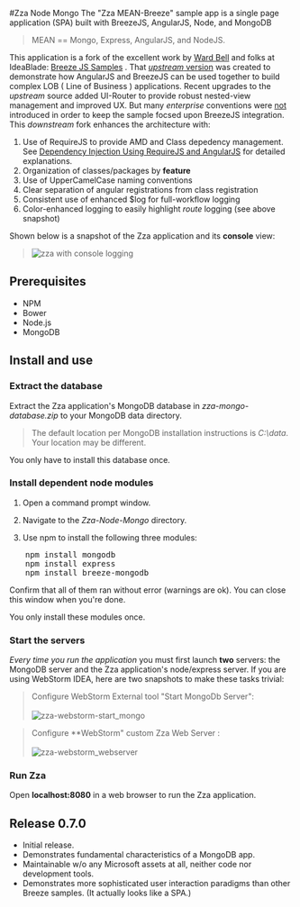 #Zza Node Mongo
The "Zza MEAN-Breeze" sample app is a single page application (SPA) built with BreezeJS, AngularJS, Node, and MongoDB 
> MEAN == Mongo, Express, AngularJS, and NodeJS.

This application is a fork of the excellent work by [Ward Bell](https://github.com/wardbell) and folks at IdeaBlade: [Breeze JS Samples](https://github.com/Breeze/breeze.js.samples) . That [*upstream* version](https://github.com/Breeze/breeze.js.samples/tree/master/node/zza-node-mongo) was created to demonstrate how AngularJS and BreezeJS can be used together to build complex LOB ( Line of Business ) applications. Recent upgrades to the *upstream* source added UI-Router to provide robust nested-view management and improved UX.  But many *enterprise* conventions were <u>not</u> introduced in order to keep the sample focsed upon BreezeJS integration.  This *downstream* fork enhances the architecture with:

1. Use of RequireJS to provide AMD and Class depedency management. <br>See [Dependency Injection Using RequireJS and AngularJS](http://solutionoptimist.com/2013/09/30/requirejs-angularjs-dependency-injection/) for detailed explanations.
2.  Organization of classes/packages by **feature**
3.  Use of UpperCamelCase naming conventions
4.  Clear separation of angular registrations from class registration
5.  Consistent use of enhanced $log for full-workflow logging
6.  Color-enhanced logging to easily highlight *route* logging (see above snapshot)

Shown below is a snapshot of the Zza application and its **console** view:

> ![zza with console logging](https://cloud.githubusercontent.com/assets/210413/2667789/18dbb27e-c0b2-11e3-92bb-054483fe1bf1.png)


## Prerequisites

* NPM
* Bower
* Node.js
* MongoDB

## Install and use

### Extract the database

Extract the Zza application's MongoDB database in *zza-mongo-database.zip* to your MongoDB data directory.

>The default location per MongoDB installation instructions is *C:\data*. Your location may be different.

You only have to install this database once.

### Install dependent node modules

1. Open a command prompt window.

2. Navigate to the *Zza-Node-Mongo* directory.

3. Use npm to install the following three modules:
<pre style="margin-left: 2em">
npm install mongodb
npm install express
npm install breeze-mongodb
</pre>

Confirm that all of them ran without error (warnings are ok). You can close this window when you're done.

You only install these modules once.

### Start the servers
*Every time you run the application* you must first launch **two** servers: the MongoDB server and the Zza application's node/express server. If you are using WebStorm IDEA, here are two snapshots to make these tasks trivial:

> Configure WebStorm External tool "Start MongoDb Server": <br/><br>![zza-webstorm-start_mongo](https://cloud.githubusercontent.com/assets/210413/2668242/4782bb4a-c0b7-11e3-982c-ddc688ee72a4.png)

> Configure **WebStorm"  custom Zza Web Server : <br/><br>
![zza-webstorm_webserver](https://cloud.githubusercontent.com/assets/210413/2668258/5c4861b0-c0b7-11e3-92bf-4c5ae7b0ebac.png)

### Run Zza

Open **localhost:8080** in a web browser to run the Zza application.

## Release 0.7.0
* Initial release.
* Demonstrates fundamental characteristics of a MongoDB app.
* Maintainable w/o any Microsoft assets at all, neither code nor development tools.
* Demonstrates more sophisticated user interaction paradigms than other Breeze samples. (It actually looks like a SPA.)
